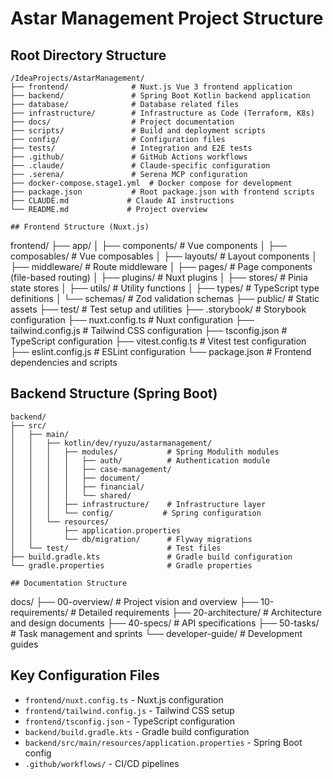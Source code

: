 # Astar Management Project Structure

## Root Directory Structure
```
/IdeaProjects/AstarManagement/
├── frontend/              # Nuxt.js Vue 3 frontend application
├── backend/               # Spring Boot Kotlin backend application
├── database/              # Database related files
├── infrastructure/        # Infrastructure as Code (Terraform, K8s)
├── docs/                  # Project documentation
├── scripts/               # Build and deployment scripts
├── config/                # Configuration files
├── tests/                 # Integration and E2E tests
├── .github/               # GitHub Actions workflows
├── .claude/               # Claude-specific configuration
├── .serena/               # Serena MCP configuration
├── docker-compose.stage1.yml  # Docker compose for development
├── package.json           # Root package.json with frontend scripts
├── CLAUDE.md             # Claude AI instructions
└── README.md             # Project overview

## Frontend Structure (Nuxt.js)
```
frontend/
├── app/
│   ├── components/       # Vue components
│   ├── composables/      # Vue composables
│   ├── layouts/          # Layout components
│   ├── middleware/       # Route middleware
│   ├── pages/            # Page components (file-based routing)
│   ├── plugins/          # Nuxt plugins
│   ├── stores/           # Pinia state stores
│   ├── utils/            # Utility functions
│   ├── types/            # TypeScript type definitions
│   └── schemas/          # Zod validation schemas
├── public/               # Static assets
├── test/                 # Test setup and utilities
├── .storybook/           # Storybook configuration
├── nuxt.config.ts        # Nuxt configuration
├── tailwind.config.js    # Tailwind CSS configuration
├── tsconfig.json         # TypeScript configuration
├── vitest.config.ts      # Vitest test configuration
├── eslint.config.js      # ESLint configuration
└── package.json          # Frontend dependencies and scripts

## Backend Structure (Spring Boot)
```
backend/
├── src/
│   ├── main/
│   │   ├── kotlin/dev/ryuzu/astarmanagement/
│   │   │   ├── modules/           # Spring Modulith modules
│   │   │   │   ├── auth/          # Authentication module
│   │   │   │   ├── case-management/
│   │   │   │   ├── document/
│   │   │   │   ├── financial/
│   │   │   │   └── shared/
│   │   │   ├── infrastructure/    # Infrastructure layer
│   │   │   └── config/           # Spring configuration
│   │   └── resources/
│   │       ├── application.properties
│   │       └── db/migration/      # Flyway migrations
│   └── test/                      # Test files
├── build.gradle.kts               # Gradle build configuration
└── gradle.properties              # Gradle properties

## Documentation Structure
```
docs/
├── 00-overview/          # Project vision and overview
├── 10-requirements/      # Detailed requirements
├── 20-architecture/      # Architecture and design documents
├── 40-specs/            # API specifications
├── 50-tasks/            # Task management and sprints
└── developer-guide/     # Development guides

## Key Configuration Files
- `frontend/nuxt.config.ts` - Nuxt.js configuration
- `frontend/tailwind.config.js` - Tailwind CSS setup
- `frontend/tsconfig.json` - TypeScript configuration
- `backend/build.gradle.kts` - Gradle build configuration
- `backend/src/main/resources/application.properties` - Spring Boot config
- `.github/workflows/` - CI/CD pipelines